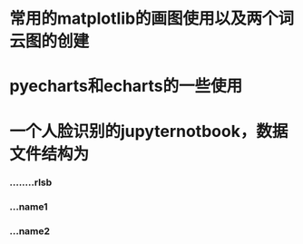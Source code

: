 # 常用的matplotlib的画图使用以及两个词云图的创建
# pyecharts和echarts的一些使用
# 一个人脸识别的jupyternotbook，数据文件结构为
### ........rlsb
### ...name1
### ...name2
